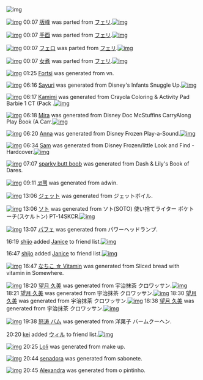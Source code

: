 ![img](http://gdrive-cdn.herokuapp.com/537b65a5bc09f0000721dda7/512px-barcode.png)

[![img](http://www.deviantsart.com/3u39kvu.png)](http://www.barcodekanojo.com/kanojo/3192149/%E7%89%88%E5%B3%B0) 00:07 [版峰](http://www.barcodekanojo.com/kanojo/3192149/%E7%89%88%E5%B3%B0) was parted from [フェリ](http://www.barcodekanojo.com/kanojo/3192149/%E7%89%88%E5%B3%B0).[![img](http://www.deviantsart.com/2ekpk5a.jpeg)](http://www.barcodekanojo.com/user/12204/%E3%83%95%E3%82%A7%E3%83%AA) 

[![img](http://www.deviantsart.com/13d2386.png)](http://www.barcodekanojo.com/kanojo/3192155/%E6%89%8B%E9%85%89) 00:07 [手酉](http://www.barcodekanojo.com/kanojo/3192155/%E6%89%8B%E9%85%89) was parted from [フェリ](http://www.barcodekanojo.com/kanojo/3192155/%E6%89%8B%E9%85%89).[![img](http://www.deviantsart.com/2ekpk5a.jpeg)](http://www.barcodekanojo.com/user/12204/%E3%83%95%E3%82%A7%E3%83%AA) 

[![img](http://www.deviantsart.com/3fijj0c.png)](http://www.barcodekanojo.com/kanojo/3192154/%E3%83%95%E3%82%A7%E3%83%AD) 00:07 [フェロ](http://www.barcodekanojo.com/kanojo/3192154/%E3%83%95%E3%82%A7%E3%83%AD) was parted from [フェリ](http://www.barcodekanojo.com/kanojo/3192154/%E3%83%95%E3%82%A7%E3%83%AD).[![img](http://www.deviantsart.com/2ekpk5a.jpeg)](http://www.barcodekanojo.com/user/12204/%E3%83%95%E3%82%A7%E3%83%AA) 

[![img](http://www.deviantsart.com/1u5ojr0.png)](http://www.barcodekanojo.com/kanojo/3192153/%E5%A5%B3%E7%85%AE) 00:07 [女煮](http://www.barcodekanojo.com/kanojo/3192153/%E5%A5%B3%E7%85%AE) was parted from [フェリ](http://www.barcodekanojo.com/kanojo/3192153/%E5%A5%B3%E7%85%AE).[![img](http://www.deviantsart.com/2ekpk5a.jpeg)](http://www.barcodekanojo.com/user/12204/%E3%83%95%E3%82%A7%E3%83%AA) 

[![img](http://www.deviantsart.com/366qsss.png)](http://www.barcodekanojo.com/kanojo/3193253/Fortsi) 01:25 [Fortsi](http://www.barcodekanojo.com/kanojo/3193253/Fortsi) was generated from vn.

[![img](http://www.deviantsart.com/26f46jj.png)](http://www.barcodekanojo.com/kanojo/3193254/Sayuri) 06:16 [Sayuri](http://www.barcodekanojo.com/kanojo/3193254/Sayuri) was generated from Disney's Infants Snuggle Up.[![img](http://www.deviantsart.com/c9mi79.jpeg)](http://www.barcodekanojo.com/product_images/barcode/6018941/1425590124/50x50xDisney,P27s,P20Infants,P20Snuggle,P20Up.jpg,qw=88,ah=88.pagespeed.ic.cS53YkIBup.jpg) 

[![img](http://www.deviantsart.com/395ntnb.png)](http://www.barcodekanojo.com/kanojo/3193255/Kamimi) 06:17 [Kamimi](http://www.barcodekanojo.com/kanojo/3193255/Kamimi) was generated from Crayola Coloring &amp; Activity Pad Barbie 1 CT (Pack .[![img](http://www.deviantsart.com/2h6vusi.jpeg)](http://www.barcodekanojo.com/product_images/barcode/6018942/1425590192/50x50xCrayola,P20Coloring,P20,P26,P20Activity,P20Pad,P20Barbie,P201,P20CT,P20,P28Pack,P20.jpg,qw=88,ah=88.pagespeed.ic.xguIJqgF1m.jpg) 

[![img](http://www.deviantsart.com/2su39uj.png)](http://www.barcodekanojo.com/kanojo/3193256/Mira) 06:18 [Mira](http://www.barcodekanojo.com/kanojo/3193256/Mira) was generated from Disney Doc McStuffins CarryAlong Play Book (A Carr.[![img](http://www.deviantsart.com/2pipkaf.jpeg)](http://www.barcodekanojo.com/product_images/barcode/6018943/1425590249/50x50xDisney,P20Doc,P20McStuffins,P20CarryAlong,P20Play,P20Book,P20,P28A,P20Carr.jpg,qw=88,ah=88.pagespeed.ic.F_erYWVMME.jpg) 

[![img](http://www.deviantsart.com/2od7t55.png)](http://www.barcodekanojo.com/kanojo/3193257/Anna) 06:20 [Anna](http://www.barcodekanojo.com/kanojo/3193257/Anna) was generated from Disney Frozen Play-a-Sound.[![img](http://www.deviantsart.com/13cbtg8.jpeg)](http://www.barcodekanojo.com/product_images/barcode/6018944/1425590351/50x50xDisney,P20Frozen,P20Play-a-Sound.jpg,qw=88,ah=88.pagespeed.ic.rsK5YJgYwY.jpg) 

[![img](http://www.deviantsart.com/39lloib.png)](http://www.barcodekanojo.com/kanojo/3193258/Sam) 06:34 [Sam](http://www.barcodekanojo.com/kanojo/3193258/Sam) was generated from Disney Frozen/little Look and Find - Hardcover.[![img](http://www.deviantsart.com/sg42o2.jpeg)](http://www.barcodekanojo.com/product_images/barcode/6018945/1425591211/Disney%20Frozen%2Flittle%20Look%20and%20Find%20-%20Hardcover.jpg) 

[![img](http://www.deviantsart.com/2fiq9eo.png)](http://www.barcodekanojo.com/kanojo/3193259/sparky%20butt%20boob) 07:07 [sparky butt boob](http://www.barcodekanojo.com/kanojo/3193259/sparky%20butt%20boob) was generated from Dash &amp; Lily's Book of Dares.

[![img](http://www.deviantsart.com/3js655u.png)](http://www.barcodekanojo.com/kanojo/3193260/%EC%BD%94%ED%8C%A9) 09:11 [코팩](http://www.barcodekanojo.com/kanojo/3193260/%EC%BD%94%ED%8C%A9) was generated from adwin.

[![img](http://www.deviantsart.com/3v0urhm.png)](http://www.barcodekanojo.com/kanojo/3193261/%E3%82%B8%E3%82%A7%E3%83%83%E3%83%88) 13:06 [ジェット](http://www.barcodekanojo.com/kanojo/3193261/%E3%82%B8%E3%82%A7%E3%83%83%E3%83%88) was generated from ジェットボイル.

[![img](http://www.deviantsart.com/265boi6.png)](http://www.barcodekanojo.com/kanojo/3193262/%E3%82%BD%E3%83%88) 13:06 [ソト](http://www.barcodekanojo.com/kanojo/3193262/%E3%82%BD%E3%83%88) was generated from ソト(SOTO) 使い捨てライター ポケトーチ(スケルトン) PT-14SKCR.[![img](http://www.deviantsart.com/1q6d6gt.jpeg)](http://www.barcodekanojo.com/product_images/barcode/4620073/1367728740/%E3%83%88%E3%83%BC%E3%83%81.jpg) 

[![img](http://www.deviantsart.com/3tqvecv.png)](http://www.barcodekanojo.com/kanojo/3193263/%E3%83%91%E3%83%95%E3%82%A7) 13:07 [パフェ](http://www.barcodekanojo.com/kanojo/3193263/%E3%83%91%E3%83%95%E3%82%A7) was generated from パワーヘッドランプ.

16:19 [shijo](http://www.barcodekanojo.com/user/442810/shijo) added [Janice](http://www.barcodekanojo.com/kanojo/2410731/Janice) to friend list.[![img](http://gdrive-cdn.herokuapp.com/54f960076d764d0009d4b25c/Janice.png)](http://www.barcodekanojo.com/kanojo/2410731/Janice) 

16:47 [shijo](http://www.barcodekanojo.com/user/442810/shijo) added [Janice](http://www.barcodekanojo.com/kanojo/2410731/Janice) to friend list.[![img](http://gdrive-cdn.herokuapp.com/54f960076d764d0009d4b25c/Janice.png)](http://www.barcodekanojo.com/kanojo/2410731/Janice) 

[![img](http://gdrive-cdn.herokuapp.com/54f95dbf6d764d0009d4b257/PMfut0OuO3.png)](http://www.barcodekanojo.com/kanojo/3193264/%E3%81%AA%E3%81%A1%E3%81%93%20%E2%98%86%20Vitamin) 16:47 [なちこ ☆ Vitamin](http://www.barcodekanojo.com/kanojo/3193264/%E3%81%AA%E3%81%A1%E3%81%93%20%E2%98%86%20Vitamin) was generated from Sliced bread with vitamin in Somewhere.

[![img](http://www.deviantsart.com/15ocb2u.png)](http://www.barcodekanojo.com/kanojo/3193265/%E6%9C%9B%E6%9C%88%20%E4%B9%85%E7%BE%8E) 18:20 [望月 久美](http://www.barcodekanojo.com/kanojo/3193265/%E6%9C%9B%E6%9C%88%20%E4%B9%85%E7%BE%8E) was generated from 宇治抹茶 クロワッサン.[![img](http://www.deviantsart.com/15ocb2u.png)](http://www.barcodekanojo.com/kanojo/3193265/%E6%9C%9B%E6%9C%88%20%E4%B9%85%E7%BE%8E) 18:21 [望月 久美](http://www.barcodekanojo.com/kanojo/3193265/%E6%9C%9B%E6%9C%88%20%E4%B9%85%E7%BE%8E) was generated from 宇治抹茶 クロワッサン.[![img](http://www.deviantsart.com/15ocb2u.png)](http://www.barcodekanojo.com/kanojo/3193265/%E6%9C%9B%E6%9C%88%20%E4%B9%85%E7%BE%8E) 18:30 [望月 久美](http://www.barcodekanojo.com/kanojo/3193265/%E6%9C%9B%E6%9C%88%20%E4%B9%85%E7%BE%8E) was generated from 宇治抹茶 クロワッサン.[![img](http://gdrive-cdn.herokuapp.com/54f974346d764d0009d4b261/6yff-eOa3r.png)](http://www.barcodekanojo.com/kanojo/3193265/%E6%9C%9B%E6%9C%88%20%E4%B9%85%E7%BE%8E) 18:38 [望月 久美](http://www.barcodekanojo.com/kanojo/3193265/%E6%9C%9B%E6%9C%88%20%E4%B9%85%E7%BE%8E) was generated from 宇治抹茶 クロワッサン.[![img](http://gdrive-cdn.herokuapp.com/54f978236d764d0009d4b262/hBZVS6soSr.jpg)](http://www.barcodekanojo.com/product_images/barcode/6018953/1425633558/50x50x,PE5,PAE,P87,PE6,PB2,PBB,PE6,P8A,PB9,PE8,P8C,PB6,P20,PE3,P82,PAF,PE3,P83,PAD,PE3,P83,PAF,PE3,P83,P83,PE3,P82,PB5,PE3,P83,PB3.jpg,qw=88,ah=88.pagespeed.ic.hBZVS6soSr.jpg) 

[![img](http://www.deviantsart.com/2uou764.png)](http://www.barcodekanojo.com/kanojo/3193266/%E6%80%92%E6%B6%9B%20%E3%83%90%E3%83%A0) 19:38 [怒涛 バム](http://www.barcodekanojo.com/kanojo/3193266/%E6%80%92%E6%B6%9B%20%E3%83%90%E3%83%A0) was generated from 洋菓子 バームクーヘン.

20:20 [kei](http://www.barcodekanojo.com/user/500461/kei) added [ウィル](http://www.barcodekanojo.com/kanojo/2896012/%E3%82%A6%E3%82%A3%E3%83%AB) to friend list.[![img](http://www.deviantsart.com/1f0t657.png)](http://www.barcodekanojo.com/kanojo/2896012/%E3%82%A6%E3%82%A3%E3%83%AB) 

[![img](http://gdrive-cdn.herokuapp.com/54f9901d6d764d0009d4b26d/Loli.png)](http://www.barcodekanojo.com/kanojo/3193267/Loli) 20:25 [Loli](http://www.barcodekanojo.com/kanojo/3193267/Loli) was generated from make up.

[![img](http://gdrive-cdn.herokuapp.com/54f9946b57885d00098b8166/senadora.png)](http://www.barcodekanojo.com/kanojo/3193268/senadora) 20:44 [senadora](http://www.barcodekanojo.com/kanojo/3193268/senadora) was generated from sabonete.

[![img](http://www.deviantsart.com/2chmbit.png)](http://www.barcodekanojo.com/kanojo/3193269/Alexandra) 20:45 [Alexandra](http://www.barcodekanojo.com/kanojo/3193269/Alexandra) was generated from o pintinho.

